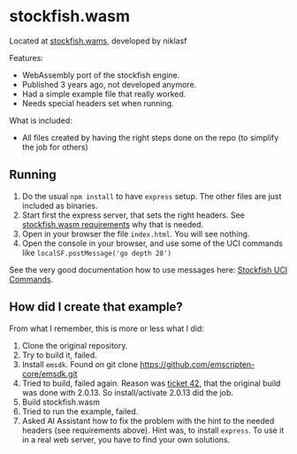 # stockfish.wasm

Located at [stockfish.wams](https://github.com/niklasf/stockfish.wasm), developed by niklasf

Features:

* WebAssembly port of the stockfish engine.
* Published 3 years ago, not developed anymore.
* Had a simple example file that really worked.
* Needs special headers set when running.

What is included:

* All files created by having the right steps done on the repo (to simplify the job for others)

## Running

1. Do the usual `npm install` to have `express` setup. The other files are just included as binaries.
1. Start first the express server, that sets the right headers. See [stockfish.wasm requirements](https://www.npmjs.com/package/stockfish.wasm#requirements) why that is needed.
2. Open in your browser the file `index.html`. You will see nothing.
3. Open the console in your browser, and use some of the UCI commands like `localSF.postMessage('go depth 28')`

See the very good documentation how to use messages here: [Stockfish UCI Commands](https://github.com/official-stockfish/Stockfish/wiki/UCI-&-Commands).

## How did I create that example?

From what I remember, this is more or less what I did:

1. Clone the original repository.
2. Try to build it, failed.
3. Install `emsdk`. Found on git clone https://github.com/emscripten-core/emsdk.git
4. Tried to build, failed again. Reason was [ticket 42](https://github.com/lichess-org/stockfish.wasm/issues/43), that the original build was done with 2.0.13. So install/activate 2.0.13 did the job.
5. Build stockfish.wasm
6. Tried to run the example, failed.
7. Asked AI Assistant how to fix the problem with the hint to the needed headers (see requirements above). Hint was, to install `express`. To use it in a real web server, you have to find your own solutions.